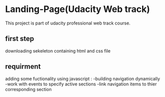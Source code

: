 # Landing-Page(Udacity Web track)
This project is part of udacity professional web track course.

## first step
downloading sekeleton containing html and css file 

## requirment
 adding some fuctionality using javascript :
  -building navigation dynamically 
  -work with events to specify active sections
  -link navigation items to thier corresponding section 
